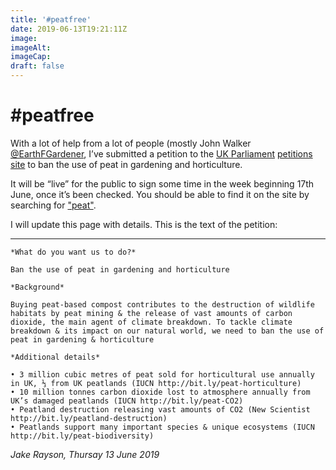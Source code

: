 ```yaml
---
title: '#peatfree'
date: 2019-06-13T19:21:11Z
image: 
imageAlt: 
imageCap: 
draft: false
---
```


# #peatfree

With a lot of help from a lot of people (mostly John Walker [@EarthFGardener](https://mobile.twitter.com/EarthFGardener), I’ve submitted a petition to the [UK Parliament](https://www.parliament.uk) [petitions site](https://petition.parliament.uk/) to ban the use of peat in gardening and horticulture.

It will be “live” for the public to sign some time in the week beginning 17th June, once it’s been checked. You should be able to find it on the site by searching for ["peat"](https://petition.parliament.uk/petitions?q=peat&state=all).

I will update this page with details. This is the text of the petition:

---

```
*What do you want us to do?*

Ban the use of peat in gardening and horticulture

*Background*

Buying peat-based compost contributes to the destruction of wildlife habitats by peat mining & the release of vast amounts of carbon dioxide, the main agent of climate breakdown. To tackle climate breakdown & its impact on our natural world, we need to ban the use of peat in gardening & horticulture

*Additional details*

• 3 million cubic metres of peat sold for horticultural use annually in UK, ⅓ from UK peatlands (IUCN http://bit.ly/peat-horticulture)
• 10 million tonnes carbon dioxide lost to atmosphere annually from UK’s damaged peatlands (IUCN http://bit.ly/peat-CO2)
• Peatland destruction releasing vast amounts of CO2 (New Scientist http://bit.ly/peatland-destruction) 
• Peatlands support many important species & unique ecosystems (IUCN http://bit.ly/peat-biodiversity)
```

_Jake Rayson, Thursay 13 June 2019_
